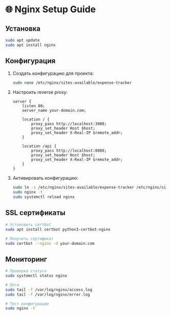 # 🌐 Nginx Setup Guide

## Установка
```bash
sudo apt update
sudo apt install nginx
```

## Конфигурация
1. Создать конфигурацию для проекта:
   ```bash
   sudo nano /etc/nginx/sites-available/expense-tracker
   ```

2. Настроить reverse proxy:
   ```nginx
   server {
       listen 80;
       server_name your-domain.com;
       
       location / {
           proxy_pass http://localhost:3000;
           proxy_set_header Host $host;
           proxy_set_header X-Real-IP $remote_addr;
       }
       
       location /api {
           proxy_pass http://localhost:8080;
           proxy_set_header Host $host;
           proxy_set_header X-Real-IP $remote_addr;
       }
   }
   ```

3. Активировать конфигурацию:
   ```bash
   sudo ln -s /etc/nginx/sites-available/expense-tracker /etc/nginx/sites-enabled/
   sudo nginx -t
   sudo systemctl reload nginx
   ```

## SSL сертификаты
```bash
# Установить certbot
sudo apt install certbot python3-certbot-nginx

# Получить сертификат
sudo certbot --nginx -d your-domain.com
```

## Мониторинг
```bash
# Проверка статуса
sudo systemctl status nginx

# Логи
sudo tail -f /var/log/nginx/access.log
sudo tail -f /var/log/nginx/error.log

# Тест конфигурации
sudo nginx -t
```
